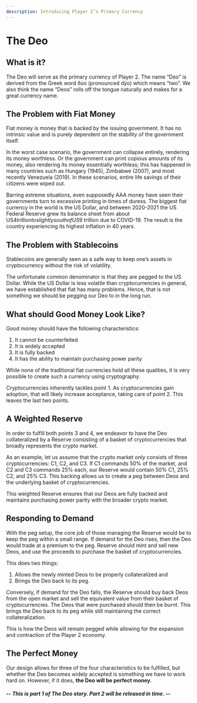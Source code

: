 ```yaml
---
description: Introducing Player 2’s Primary Currency
---
```


# The Deo

## **What is it?** <a href="#2a2d" id="2a2d"></a>

The Deo will serve as the primary currency of Player 2. The name “Deo” is derived from the Greek word δύο (pronounced dýo) which means “two”. We also think the name “Deos” rolls off the tongue naturally and makes for a great currency name.

## **The Problem with Fiat Money** <a href="#cee6" id="cee6"></a>

Fiat money is money that is backed by the issuing government. It has no intrinsic value and is purely dependent on the stability of the government itself.

In the worst case scenario, the government can collapse entirely, rendering its money worthless. Or the government can print copious amounts of its money, also rendering its money essentially worthless; this has happened in many countries such as Hungary (1945), Zimbabwe (2007), and most recently Venezuela (2019). In these scenarios, entire life savings of their citizens were wiped out.

Barring extreme situations, even supposedly AAA money have seen their governments turn to excessive printing in times of duress. The biggest fiat currency in the world is the US Dollar, and between 2020-2021 the US Federal Reserve grew its balance sheet from about US$4 trillion to slightly south of US$9 trillion due to COVID-19. The result is the country experiencing its highest inflation in 40 years.

## **The Problem with Stablecoins** <a href="#96d5" id="96d5"></a>

Stablecoins are generally seen as a safe way to keep one’s assets in cryptocurrency without the risk of volatility.

The unfortunate common denominator is that they are pegged to the US Dollar. While the US Dollar is less volatile than cryptocurrencies in general, we have established that fiat has many problems. Hence, that is not something we should be pegging our Deo to in the long run.

## **What should Good Money Look Like?** <a href="#a3f6" id="a3f6"></a>

Good money should have the following characteristics:

1. It cannot be counterfeited
2. It is widely accepted
3. It is fully backed
4. It has the ability to maintain purchasing power parity

While none of the traditional fiat currencies hold all these qualities, it is very possible to create such a currency using cryptography.

Cryptocurrencies inherently tackles point 1. As cryptocurrencies gain adoption, that will likely increase acceptance, taking care of point 2. This leaves the last two points.

## **A Weighted Reserve** <a href="#23e3" id="23e3"></a>

In order to fulfill both points 3 and 4, we endeavor to have the Deo collateralized by a Reserve consisting of a basket of cryptocurrencies that broadly represents the crypto market.

As an example, let us assume that the crypto market only consists of three cryptocurrencies: C1, C2, and C3. If C1 commands 50% of the market, and C2 and C3 commands 25% each, our Reserve would contain 50% C1, 25% C2, and 25% C3. This backing allows us to create a peg between Deos and the underlying basket of cryptocurrencies.

This weighted Reserve ensures that our Deos are fully backed and maintains purchasing power parity with the broader crypto market.

## Responding to Demand

With the peg setup, the core job of those managing the Reserve would be to keep the peg within a small range. If demand for the Deo rises, then the Deo would trade at a premium to the peg. Reserve should mint and sell new Deos, and use the proceeds to purchase the basket of cryptocurrencies.

This does two things:

1. Allows the newly minted Deos to be properly collateralized and
2. Brings the Deo back to its peg.

Conversely, if demand for the Deo falls, the Reserve should buy back Deos from the open market and sell the equivalent value from their basket of cryptocurrencies. The Deos that were purchased should then be burnt. This brings the Deo back to its peg while still maintaining the correct collateralization.

This is how the Deos will remain pegged while allowing for the expansion and contraction of the Player 2 economy.

## **The Perfect Money** <a href="#42ad" id="42ad"></a>

Our design allows for three of the four characteristics to be fulfilled, but whether the Deo becomes widely accepted is something we have to work hard on. However, if it does, **the Deo will be perfect money**.

#### _-- This is part 1 of The Deo story. Part 2 will be released in time. --_
